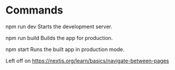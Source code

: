 # Commands

npm run dev
	Starts the development server.

npm run build
	Builds the app for production.

npm start
	Runs the built app in production mode.


Left off on https://nextjs.org/learn/basics/navigate-between-pages